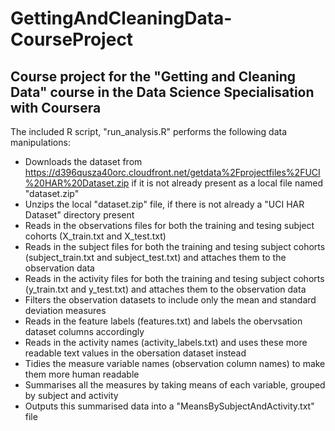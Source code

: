 # GettingAndCleaningData-CourseProject
## Course project for the "Getting and Cleaning Data" course in the Data Science Specialisation with Coursera

The included R script, "run_analysis.R" performs the following data manipulations:
* Downloads the dataset from https://d396qusza40orc.cloudfront.net/getdata%2Fprojectfiles%2FUCI%20HAR%20Dataset.zip if it is not already present as a local file named "dataset.zip"
* Unzips the local "dataset.zip" file, if there is not already a "UCI HAR Dataset" directory present
* Reads in the observations files for both the training and tesing subject cohorts (X_train.txt and X_test.txt)
* Reads in the subject files for both the training and tesing subject cohorts (subject_train.txt and subject_test.txt) and attaches them to the observation data
* Reads in the activity files for both the training and tesing subject cohorts (y_train.txt and y_test.txt) and attaches them to the observation data
* Filters the observation datasets to include only the mean and standard deviation measures
* Reads in the feature labels (features.txt) and labels the obervsation dataset columns accordingly
* Reads in the activity names (activity_labels.txt) and uses these more readable text values in the obersation dataset instead
* Tidies the measure variable names (observation column names) to make them more human readable
* Summarises all the measures by taking means of each variable, grouped by subject and activity
* Outputs this summarised data into a "MeansBySubjectAndActivity.txt" file
 
